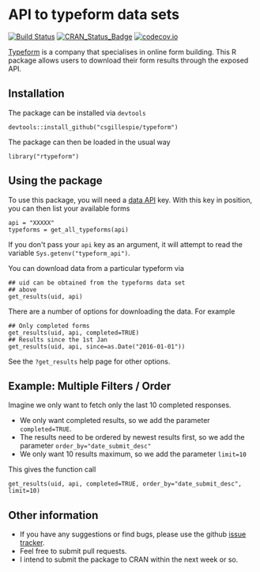 # API to typeform data sets
[![Build Status](https://travis-ci.org/csgillespie/rtypeform.svg?branch=master)](https://travis-ci.org/csgillespie/rtypeform)
[![CRAN_Status_Badge](http://www.r-pkg.org/badges/version/rtypeform)](http://cran.r-project.org/package=rtypeform)
[![codecov.io](https://codecov.io/github/csgillespie/rtypeform/coverage.svg?branch=master)](https://codecov.io/github/csgillespie/rtypeform?branch=master)

[Typeform](https://typeform.com) is a company that specialises in online form building. 
This R package allows users to download their form results through the exposed API.


## Installation

The package can be installed via `devtools`

```
devtools::install_github("csgillespie/typeform")
```

The package can then be loaded in the usual way

```
library("rtypeform")
```

## Using the package

To use this package, you will need a [data API](https://www.typeform.com/help/data-api/)
key. With this key in position, you can then list your available forms

```
api = "XXXXX"
typeforms = get_all_typeforms(api)
```

If you don't pass your `api` key as an argument, it will attempt to read the variable
`Sys.getenv("typeform_api")`.

You can download data from a particular typeform via
```
## uid can be obtained from the typeforms data set 
## above
get_results(uid, api)
```

There are a number of options for downloading the data. For example

```
## Only completed forms
get_results(uid, api, completed=TRUE)
## Results since the 1st Jan
get_results(uid, api, since=as.Date("2016-01-01"))
```

See the `?get_results` help page for other options.

## Example: Multiple Filters / Order

Imagine we only want to fetch only the last 10 completed responses.

  * We only want completed results, so we add the parameter `completed=TRUE`.
  * The results need to be ordered by newest results first, so we add the parameter `order_by="date_submit_desc"`
  * We only want 10 results maximum, so we add the parameter `limit=10`
  
This gives the function call

```
get_results(uid, api, completed=TRUE, order_by="date_submit_desc", limit=10)
```

## Other information

 * If you have any suggestions or find bugs, please use the github [issue tracker](https://github.com/csgillespie/typeform/issues).
 * Feel free to submit pull requests.
 * I intend to submit the package to CRAN within the next week or so.
